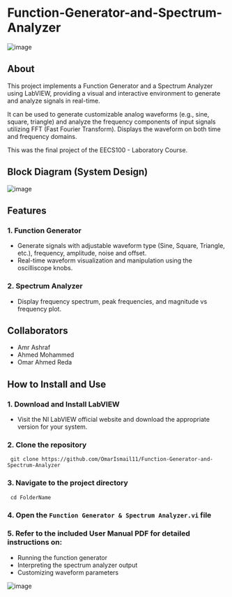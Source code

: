 # Function-Generator-and-Spectrum-Analyzer

![image](https://github.com/user-attachments/assets/fd982cbf-0bf3-4fba-a3ac-691f0b3f2acb)

## About
This project implements a Function Generator and a Spectrum Analyzer using LabVIEW, providing a visual and interactive environment to generate and analyze signals in real-time.

It can be used to generate customizable analog waveforms (e.g., sine, square, triangle) and analyze the frequency components of input signals utilizing FFT (Fast Fourier Transform). Displays the waveform on both time and frequency domains.

This was the final project of the EECS100 - Laboratory Course.

## Block Diagram (System Design)

![image](https://github.com/user-attachments/assets/59cc9cee-e6ae-47e8-8388-4a2f0a5ab1e4)

## Features
### 1. Function Generator

- Generate signals with adjustable waveform type (Sine, Square, Triangle, etc.), frequency, amplitude, noise and offset.
- Real-time waveform visualization and manipulation using the oscilliscope knobs.

### 2. Spectrum Analyzer
- Display frequency spectrum, peak frequencies, and magnitude vs frequency plot.

## Collaborators
- Amr Ashraf
- Ahmed Mohammed
- Omar Ahmed Reda

## How to Install and Use
### 1. Download and Install LabVIEW
- Visit the NI LabVIEW official website and download the appropriate version for your system.

### 2. Clone the repository
```
 git clone https://github.com/OmarIsmail11/Function-Generator-and-Spectrum-Analyzer
```
### 3. Navigate to the project directory
```
 cd FolderName
```
### 4. Open the `Function Generator & Spectrum Analyzer.vi` file
### 5. Refer to the included User Manual PDF for detailed instructions on:
- Running the function generator
- Interpreting the spectrum analyzer output
- Customizing waveform parameters

![image](https://github.com/user-attachments/assets/6f91a8ed-a0e4-4121-a52e-c4220483c44f)

